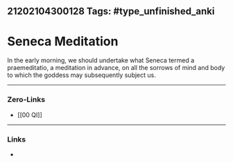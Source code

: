 21202104300128
Tags: #type_unfinished_anki
---
# Seneca Meditation

In the early morning, we should undertake what Seneca termed a praemeditatio, a meditation in advance, on all the sorrows of mind and body to which the goddess may subsequently subject us.

---
### Zero-Links
- [[00 QI]]
---
### Links
-